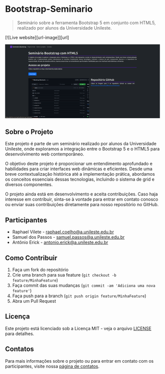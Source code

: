 # Bootstrap-Seminario

> Seminário sobre a ferramenta Bootstrap 5 em conjunto com HTML5, realizado por alunos da Universidade Unileste.

[![Live website][url-image]][url]

<p align="center">
    <img src="repo.png" alt="Seminário Bootstrap" width="600">
</p>

## Sobre o Projeto

Este projeto é parte de um seminário realizado por alunos da Universidade Unileste, onde exploramos a integração entre o Bootstrap 5 e o HTML5 para desenvolvimento web contemporâneo.

O objetivo deste projeto é proporcionar um entendimento aprofundado e habilidades para criar interfaces web dinâmicas e eficientes. Desde uma breve contextualização histórica até a implementação prática, abordamos os conceitos essenciais dessas tecnologias, incluindo o sistema de grid e diversos componentes.

O projeto ainda está em desenvolvimento e aceita contribuições. Caso haja interesse em contribuir, sinta-se à vontade para entrar em contato conosco ou enviar suas contribuições diretamente para nosso repositório no GitHub.

## Participantes

- Raphael Vilete - [raphael.coelho@a.unileste.edu.br](mailto:raphael.coelho@a.unileste.edu.br)
- Samuel dos Passos - [samuel.passos@a.unileste.edu.br](mailto:samuel.passos@a.unileste.edu.br)
- Antônio Erick - [antonio.erick@a.unileste.edu.br](mailto:antonio.erick@a.unileste.edu.br)

## Como Contribuir

1. Faça um fork do repositório
2. Crie uma branch para sua feature (`git checkout -b feature/MinhaFeature`)
3. Faça commit das suas mudanças (`git commit -am 'Adiciona uma nova feature'`)
4. Faça push para a branch (`git push origin feature/MinhaFeature`)
5. Abra um Pull Request

## Licença

Este projeto está licenciado sob a Licença MIT - veja o arquivo [LICENSE](LICENSE) para detalhes.

## Contatos

Para mais informações sobre o projeto ou para entrar em contato com os participantes, visite nossa [página de contatos](contatos.html).


